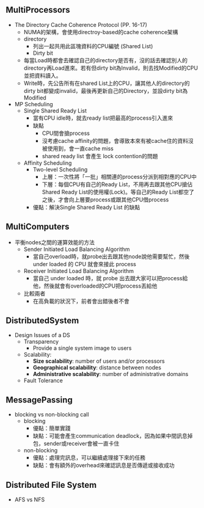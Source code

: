 ## MultiProcessors
- The Directory Cache Coherence Protocol (PP. 16-17)
	- NUMA的架構，會使用directroy-based的cache coherence架構
	- directory
		- 列出一起共用此區塊資料的CPU編號 (Shared List)
		- Dirty bit
	- 每當Load時都會去確認自己的directory是否有，沒的話去確認別人的directory再Load進來。若有但dirty bit為Invalid，則去找Modified的CPU並把資料讀入。
	- Write時，先公告所有在shared List上的CPU，讓其他人的directory的dirty bit都變成invalid，最後再更新自己的Directory，並設dirty bit為Modified
- MP Scheduling
	- Single Shared Ready List
		- 當有CPU idle時，就去ready list把最高的process引入進來
		- 缺點
			- CPU間會搶process
			- 沒考慮cache affinity的問題，會導致本來有被cache住的資料沒被使用到，會一直cache miss
			- shared ready list 會產生 lock contention的問題
	- Affinity Scheduling
		- Two-level Scheduling
			- 上層：一次性將「一批」相關連的process分派到相對應的CPU中
			- 下層：每個CPU有自己的Ready List，不用再去跟其他CPU搶佔Shared Ready List的使用權(Lock)。等自己的Ready List都空了之後，才會向上層要process或跟其他CPU借process
		- 優點：解決Single Shared Ready List 的缺點
## MultiComputers
- 平衡nodes之間的運算效能的方法 
	- Sender Initiated Load Balancing Algorithm
		- 當自己overload時，就probe出去跟其他node說他需要幫忙，然後under loaded 的 CPU 就會來接此 process
	-  Receiver Initiated Load Balancing Algorithm
		- 當自己 under loaded 時，就 probe 出去跟大家可以把process給他，然後就會有overloaded的CPU把process丟給他
	- 比較兩者
		- 在高負載的狀況下，前者會出錯後者不會
## DistributedSystem
- Design Issues of a DS
	-  Transparency
		- Provide a single system image to users
	- Scalability:
		- **Size scalability**: number of users and/or processors
		- **Geographical scalability**: distance between nodes
		- **Administrative scalability**: number of administrative domains
	- Fault Tolerance
## MessagePassing
- blocking vs non-blocking call
	- blocking
		- 優點：簡單實踐
		- 缺點：可能會產生communication deadlock，因為如果中間訊息掉包，sender或receiver會被一直卡住
	- non-blocking
		- 優點：處理完訊息，可以繼續處理接下來的任務
		- 缺點：會有額外的overhead來確認訊息是否傳遞或接收成功
## Distributed File System
- AFS vs NFS